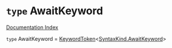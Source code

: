 # `type` AwaitKeyword

[Documentation Index](../README.md)

`type` AwaitKeyword = [KeywordToken](../interface.KeywordToken/README.md)\<[SyntaxKind.AwaitKeyword](../enum.SyntaxKind/README.md#awaitkeyword--135)>